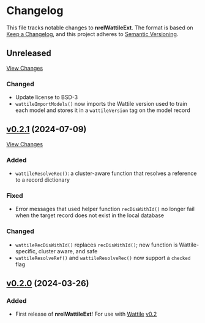 # Changelog

This file tracks notable changes to **nrelWattileExt**. The format is based on
[Keep a Changelog], and this project adheres to [Semantic Versioning].

[Keep a Changelog]: https://keepachangelog.com/ "Keep a Changelog"
[Semantic Versioning]: https://semver.org/ "Semantic Versioning"

## Unreleased

[View Changes](https://github.com/NREL/nrelWattileExt/compare/main...develop)

### Changed

- Update license to BSD-3
- `wattileImportModels()` now imports the Wattile version used to train each
  model and stores it in a `wattileVersion` tag on the model record

## [v0.2.1] (2024-07-09)

[v0.2.1]: https://github.com/NREL/nrelWattileExt/releases/tag/v0.2.1

[View Changes](https://github.com/NREL/nrelUtilityExt/compare/v0.2.0...v0.2.1)

### Added

- `wattileResolveRec()`: a cluster-aware function that resolves a reference to a
  record dictionary

### Fixed

- Error messages that used helper function `recDisWithId()` no longer fail when
  the target record does not exist in the local database

### Changed

- `wattileRecDisWithId()` replaces `recDisWithId()`; new function is
  Wattile-specific, cluster aware, and safe
- `wattileResolveRef()` and `wattileResolveRec()` now support a `checked` flag

## [v0.2.0] (2024-03-26)

[v0.2.0]: https://github.com/NREL/nrelWattileExt/releases/tag/v0.2.0

### Added

- First release of **nrelWattileExt**! For use with [Wattile]
  [v0.2](https://github.com/NREL/Wattile/releases/tag/0.2.0)

[Wattile]: https://github.com/NREL/wattile/ "Wattile"